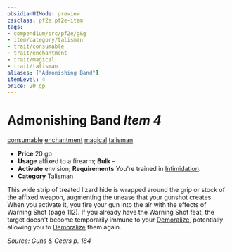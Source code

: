 ```yaml
---
obsidianUIMode: preview
cssclass: pf2e,pf2e-item
tags:
- compendium/src/pf2e/g&g
- item/category/talisman
- trait/consumable
- trait/enchantment
- trait/magical
- trait/talisman
aliases: ["Admonishing Band"]
itemLevel: 4
price: 20 gp
---
```

# Admonishing Band *Item 4*  
[consumable](../../../rules/traits/consumable.md)  [enchantment](../../../rules/traits/enchantment.md)  [magical](../../../rules/traits/magical.md)  [talisman](../../../rules/traits/talisman.md)  

- **Price** 20 gp
- **Usage** affixed to a firearm; **Bulk** –
- **Activate** envision; **Requirements** You're trained in [Intimidation](../../skills.md#Intimidation).
- **Category** Talisman

This wide strip of treated lizard hide is wrapped around the grip or stock of the affixed weapon, augmenting the unease that your gunshot creates. When you activate it, you fire your gun into the air with the effects of Warning Shot (page 112). If you already have the Warning Shot feat, the target doesn't become temporarily immune to your [Demoralize](../../../rules/actions/demoralize.md), potentially allowing you to [Demoralize](../../../rules/actions/demoralize.md) them again.

*Source: Guns & Gears p. 184*